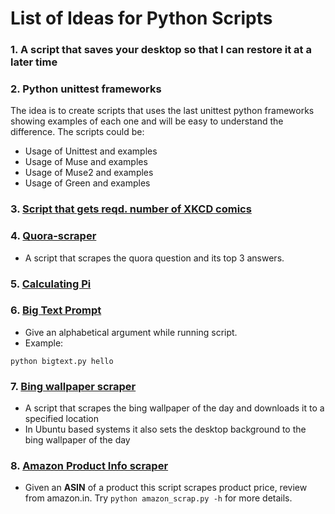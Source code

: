 # List of Ideas for Python Scripts

### 1. A script that saves your desktop so that I can restore it at a later time
### 2.  Python unittest frameworks
The idea is to create scripts that uses the last unittest python frameworks showing examples of each one and will be easy to understand the difference. The scripts could be:
* Usage of Unittest and examples
* Usage of Muse and examples
* Usage of Muse2 and examples
* Usage of Green and examples
### 3. [Script that gets reqd. number of XKCD comics](get_xkcd_comic.py)
### 4. [Quora-scraper](quora_scraper.py)
* A script that scrapes the quora question and its top 3 answers.
### 5. [Calculating Pi](calc%20pi.py)
### 6. [Big Text Prompt](bigtext.py)
* Give an alphabetical argument while running script.
* Example:

```
python bigtext.py hello
```
### 7. [Bing wallpaper scraper](wallpaper-scraper.py)
* A script that scrapes the bing wallpaper of the day and downloads it to a specified location
* In Ubuntu based systems it also sets the desktop background to the bing wallpaper of the day

### 8. [Amazon Product Info scraper](amazon_scrap.py)
* Given an **ASIN** of a product this script scrapes product price, review from amazon.in. Try ``` python amazon_scrap.py -h ``` for more details.